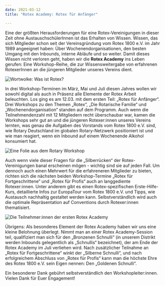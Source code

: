```yaml
---
date: 2021-03-12
title: "Rotex Academy: Rotex für Anfänger"

---
```


Eine der größten Herausforderungen für eine Rotex-Vereinigungen in dieser Zeit ohne AustauschschülerInnen ist das Erhalten von Wissen. Wissen, das sich Mitglieder schon seit der Vereinsgründung vom Rotex 1800 e.V. im Jahr 1989 angeeignet haben: Über Wochenendorganisationen, den besten Umgang mit den Inbounds, interne Abläufe und so weiter. Damit dieses Wissen nicht verloren geht, haben wir die **Rotex Academy** ins Leben gerufen: Eine Workshop-Reihe, die zur Wissensweitergabe von erfahrenen RotexerInnen an die jüngeren Mitglieder unseres Vereins dient.

![Wortwolke: Was ist Rotex?](/img/2022-ra-wortwolke.jpg)

In drei Workshop-Terminen im März, Mai und Juli diesen Jahres wollen wir sowohl digital als auch in Präsenz alle Elemente der Rotex Arbeit beleuchten. Los ging es am 12.03. mit dem ersten Teil: „Rotex für Anfänger“. Drei Workshops zu den Themen „Rotex“, „Die Rotarische Familie“ und „Wochenendorganisation“ standen auf dem Programm. Auch wenn die Teilnehmendenzahl mit 12 Mitgliedern recht überschaubar war, kamen die Workshops sehr gut an und die jüngeren Rotexer:innen unseres Vereins lernten, was genau die Aufgaben des Vorstands vom Rotex 1800 e.V. sind, wie Rotary Deutschland im globalen Rotary-Netzwerk positioniert ist und wie man reagiert, wenn ein Inbound auf einem Wochenende Alkohol konsumiert hat.

![Eine Folie aus dem Rotary Workshop](/img/2022-ra-rotary.png)

Auch wenn viele dieser Fragen für die „Silberrücken“ der Rotex-Vereinigungen banal erscheinen mögen - wichtig sind sie auf jeden Fall. Um dennoch auch einen Mehrwert für die erfahreneren Mitglieder zu bieten, richten sich die nächsten beiden Workshop-Termine „Rotex für Fortgeschrittene“ und „Rotex für Profis“ auch an langgediente Rotexer:innen. Unter anderem gibt es einen Rotex-spezifischen Erste-Hilfe-Kurs, detaillierte Infos zur EuropaTour vom Rotex 1800 e.V. und Tipps, wie Austausch nachhaltig gestaltet werden kann. Selbstverständlich wird auch die optimale Repräsentation auf Conventions durch Rotexer:innen thematisiert.

![Die Teilnehmer:innen der ersten Rotex Academy](/img/2022-ra-teilnehmerinnen.png)

Übrigens: Als besonderes Element der Rotex Academy haben wir uns eine kleine Belohnung überlegt. Nimmt man an einer Rotex Academy-Session teil, qualifiziert man sich für den „Bronzenen Schnulli“ (in unserem Distrikt werden Inbounds gelegentlich als „Schnullis“ bezeichnet), der am Ende der Rotex Academy im Juli verliehen wird. Nach zusätzlicher Teilnahme an „Rotex für Fortgeschrittene“ winkt der „Silberne Schnulli“, und nach erfolgreichem Abschluss von „Rotex für Profis“ kann man die höchste Ehre des Rotex 1800 e.V. sein Eigen nennen: Den „Goldenen Schnulli“.

Ein besonderer Dank gebührt selbstverständlich den Workshopleiter:innen. Vielen Dank für Euer Engagement!

